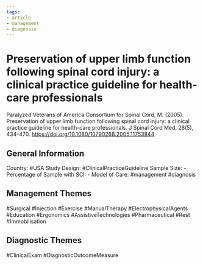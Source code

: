 ```yaml
---
tags:
- article
- management
- diagnosis
---
```


# Preservation of upper limb function following spinal cord injury: a clinical practice guideline for health-care professionals
Paralyzed Veterans of America Consortium for Spinal Cord, M. (2005). Preservation of upper limb function following spinal cord injury: a clinical practice guideline for health-care professionals. J Spinal Cord Med, 28(5), 434-470. https://doi.org/10.1080/10790268.2005.11753844 

## General Information
Country: #USA 
Study Design: #ClinicalPracticeGuideline 
Sample Size: -
Percentage of Sample with SCI: -
Model of Care: #management #diagnosis

## Management Themes
#Surgical #Injection #Exercise #ManualTherapy #ElectrophysicalAgents #Education #Ergonomics #AssistiveTechnologies #Pharmaceutical #Rest #Immobilisation

## Diagnostic Themes
#ClinicalExam #DiagnosticOutcomeMeasure
